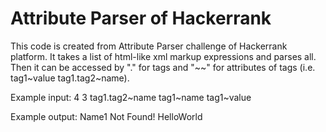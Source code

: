 # Attribute Parser of Hackerrank

This code is created from Attribute Parser challenge of Hackerrank platform. It takes a list of html-like xml markup expressions and parses all. Then it can be accessed by "." for tags and "~~" for attributes of tags (i.e. tag1~value tag1.tag2~name).

Example input:
4 3
<tag1 value = "HelloWorld">
<tag2 name = "Name1">
</tag2>
</tag1>
tag1.tag2~name
tag1~name
tag1~value

Example output:
Name1
Not Found!
HelloWorld
